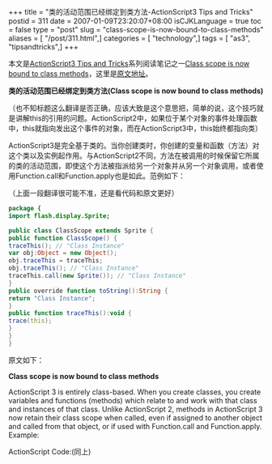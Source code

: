 +++
title = "类的活动范围已经绑定到类方法-ActionScript3 Tips and Tricks"
postid = 311
date = 2007-01-09T23:20:07+08:00
isCJKLanguage = true
toc = false
type = "post"
slug = "class-scope-is-now-bound-to-class-methods"
aliases = [ "/post/311.html",]
categories = [ "technology",]
tags = [ "as3", "tipsandtricks",]
+++


本文是[ActionScript3 Tips and Tricks](http://www.kirupa.com/forum/showthread.php?t=223798)系列阅读笔记之一[Class scope is now bound to class methods](http://www.kirupa.com/forum/showthread.php?p=1877318#post1877318)，这里是[原文地址](http://www.kirupa.com/forum/showthread.php?p=1877318#post1877318)。

**类的活动范围已经绑定到类方法(Class scope is now bound to class methods)**  

（也不知标题这么翻译是否正确，应该大致是这个意思把，简单的说，这个技巧就是讲解this的引用的问题。ActionScript2中，如果位于某个对象的事件处理函数中，this就指向发出这个事件的对象，而在ActionScript3中，this始终都指向类）

ActionScript3是完全基于类的。当你创建类时，你创建的变量和函数（方法）对这个类以及实例起作用。与ActionScript2不同，方法在被调用的时候保留它所属的类的活动范围，即使这个方法被指派给另一个对象并从另一个对象调用，或者使用Function.call和Function.apply也是如此。范例如下：<!--more-->  

（上面一段翻译很可能不准，还是看代码和原文更好）

``` ActionScript
package {
import flash.display.Sprite;

public class ClassScope extends Sprite {
public function ClassScope() {
traceThis(); // "Class Instance"
var obj:Object = new Object();
obj.traceThis = traceThis;
obj.traceThis(); // "Class Instance"
traceThis.call(new Sprite()); // "Class Instance"
}
public override function toString():String {
return "Class Instance";
}
public function traceThis():void {
trace(this);
}
}
}
```


原文如下：

**Class scope is now bound to class methods**

ActionScript 3 is entirely class-based. When you create classes, you create variables and functions (methods) which relate to and work with that class and instances of that class. Unlike ActionScript 2, methods in ActionScript 3 now retain their class scope when called, even if assigned to another object and called from that object, or if used with Function.call and Function.apply. Example:

ActionScript Code:(同上)
